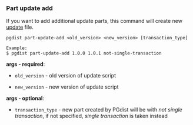 ### Part update add

If you want to add additional update parts, this command will create new [update](../../project_files/update.md) file.  

```
pgdist part-update-add <old_version> <new_version> [transaction_type]

Example:
$ pgdist part-update-add 1.0.0 1.0.1 not-single-transaction
```

**args - required**:

- `old_version` - old version of update script

- `new_version` - new version of update script

**args - optional**:

- `transaction_type` - new part created by PGdist will be with *not single transaction*, if not specified, *single transaction* is taken instead
